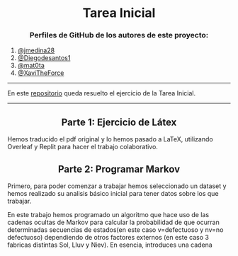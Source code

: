 <h1 align="center">Tarea Inicial</h1>

<h3 align="center">Perfiles de GitHub de los autores de este proyecto:</h3>

1. [@jmedina28](https://github.com/jmedina28)
2. [@Diegodesantos1](https://github.com/Diegodesantos1)
3. [@mat0ta](https://github.com/mat0ta)
4. [@XaviTheForce](https://github.com/Xavitheforce)

---
En este [repositorio](https://github.com/Diegodesantos1/Paper-Markov) queda resuelto el ejercicio de la Tarea Inicial.
***

<h2 align="center">Parte 1: Ejercicio de Látex</h2>

Hemos traducido el pdf original y lo hemos pasado a LaTeX, utilizando Overleaf y Replit para hacer el trabajo colaborativo.

<h2 align="center"> Parte 2: Programar Markov</h2>

Primero, para poder comenzar a trabajar hemos seleccionado un dataset y hemos realizado su analisis básico inicial para tener datos sobre los que trabajar.

En este trabajo hemos programado un algoritmo que hace uso de las cadenas ocultas de Markov para calcular la probabilidad de que ocurran determinadas secuencias de estados(en este caso v=defectuoso y nv=no defectuoso) dependiendo de otros factores externos (en este caso 3 fabricas distintas Sol, Lluv y Niev).
En esencia, introduces una cadena